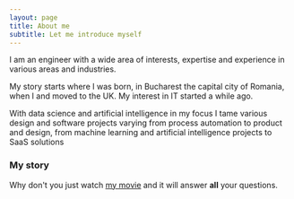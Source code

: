 ```yaml
---
layout: page
title: About me
subtitle: Let me introduce myself
---
```


I am an engineer with a wide area of interests, expertise and experience in various areas and industries.

My story starts where I was born, in Bucharest the capital city of Romania, when I and moved to the UK. My interest in IT started a while ago.

With data science and artificial intelligence in my focus I tame various design and software projects varying from process automation to product and design, from machine learning and artificial intelligence projects to SaaS solutions

### My story

Why don't you just watch [my movie](https://ciobanul.co.uk) and it will answer **all** your questions.

